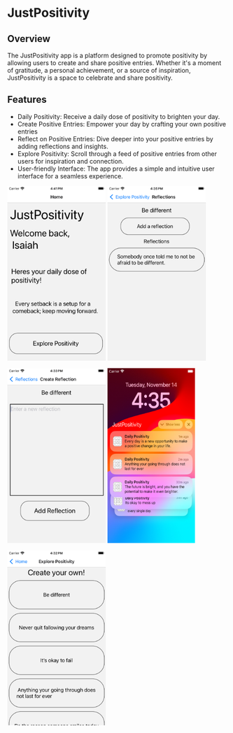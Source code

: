# JustPositivity

## Overview

The JustPositivity app is a platform designed to promote positivity by allowing users to create and share positive entries. Whether it's a moment of gratitude, a personal achievement, or a source of inspiration, JustPositivity is a space to celebrate and share positivity.

## Features

- Daily Positivity: Receive a daily dose of positivity to brighten your day.
- Create Positive Entries: Empower your day by crafting your own positive entries
- Reflect on Positive Entries: Dive deeper into your positive entries by adding reflections and insights.
- Explore Positivity: Scroll through a feed of positive entries from other users for inspiration and connection.
- User-friendly Interface: The app provides a simple and intuitive user interface for a seamless experience.

<img src="./Images/Home_Screen.png" alt="Home" width="225" height="400" /> <img src="./Images/Reflection_Screen.png" alt="Reflection" width="225" height="400" />

<img src="./Images/Create_Reflection_Screen.png" alt="Create Reflection" width="225" height="400" /> <img src="./Images/Notifications.png" alt="Notifications" width="200" height="400" />

<img src="./Images/Explore_Positivity_Screen.png" alt="Explore Positivity" width="225" height="400" />
